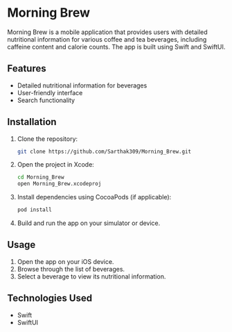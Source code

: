 # Morning Brew

Morning Brew is a mobile application that provides users with detailed nutritional information for various coffee and tea beverages, including caffeine content and calorie counts. The app is built using Swift and SwiftUI.

## Features
- Detailed nutritional information for beverages
- User-friendly interface
- Search functionality

## Installation

1. Clone the repository:
    ```sh
    git clone https://github.com/Sarthak309/Morning_Brew.git
    ```

2. Open the project in Xcode:
    ```sh
    cd Morning_Brew
    open Morning_Brew.xcodeproj
    ```

3. Install dependencies using CocoaPods (if applicable):
    ```sh
    pod install
    ```

4. Build and run the app on your simulator or device.

## Usage

1. Open the app on your iOS device.
2. Browse through the list of beverages.
3. Select a beverage to view its nutritional information.

## Technologies Used
- Swift
- SwiftUI
